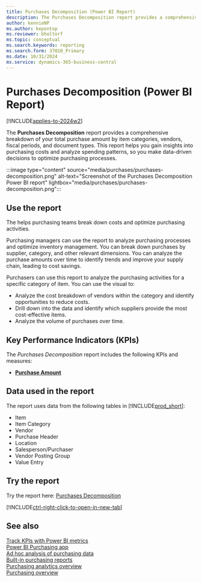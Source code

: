 ```yaml
---
title: Purchases Decomposition (Power BI Report)
description: The Purchases Decomposition report provides a comprehensive breakdown of your total purchase amount by item categories, vendors, fiscal periods, and document types.
author: kennieNP
ms.author: kepontop
ms.reviewer: bholtorf
ms.topic: conceptual
ms.search.keywords: reporting
ms.search.form: 37010_Primary
ms.date: 10/31/2024
ms.service: dynamics-365-business-central
---
```


# Purchases Decomposition (Power BI Report)

[!INCLUDE[applies-to-2024w2](includes/applies-to-2024w2.md)]

The **Purchases Decomposition** report provides a comprehensive breakdown of your total purchase amount by item categories, vendors, fiscal periods, and document types. This report helps you gain insights into purchasing costs and analyze spending patterns, so you make data-driven decisions to optimize purchasing processes.  

:::image type="content" source="media/purchases/purchases-decomposition.png" alt-text="Screenshot of the Purchases Decomposition Power BI report" lightbox="media/purchases/purchases-decomposition.png":::

## Use the report

The helps purchasing teams break down costs and optimize purchasing activities.

Purchasing managers can use the report to analyze purchasing processes and optimize inventory management. You can break down purchases by supplier, category, and other relevant dimensions. You can analyze the purchase amounts over time to identify trends and improve your supply chain, leading to cost savings.

Purchasers can use this report to analyze the purchasing activities for a specific category of item. You can use the visual to:

- Analyze the cost breakdown of vendors within the category and identify opportunities to reduce costs.
- Drill down into the data and identify which suppliers provide the most cost-effective items.
- Analyze the volume of purchases over time.

## Key Performance Indicators (KPIs)

The *Purchases Decomposition* report includes the following KPIs and measures: 

- [**Purchase Amount**](purchases-powerbi-kpis.md#purchase-amount)


## Data used in the report

The report uses data from the following tables in [!INCLUDE[prod_short](includes/prod_short.md)]:

- Item
- Item Category
- Vendor
- Purchase Header
- Location
- Salesperson/Purchaser
- Vendor Posting Group
- Value Entry

## Try the report

Try the report here: [Purchases Decomposition](https://businesscentral.dynamics.com?page=37010)

[!INCLUDE[ctrl-right-click-to-open-in-new-tab](includes/ctrl-right-click-to-open-in-new-tab.md)]

## See also

[Track KPIs with Power BI metrics](track-kpis-with-power-bi-metrics.md)  
[Power BI Purchasing app](purchases-powerbi-app.md)  
[Ad hoc analysis of purchasing data](ad-hoc-analysis-purchasing.md)  
[Built-in purchasing reports](purchase-reports.md)  
[Purchasing analytics overview](purchasing-analytics-overview.md)  
[Purchasing overview](purchasing-manage-purchasing.md)